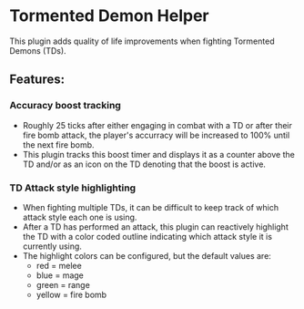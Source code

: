 # Tormented Demon Helper
This plugin adds quality of life improvements when fighting Tormented Demons (TDs).

## Features:

### Accuracy boost tracking
- Roughly 25 ticks after either engaging in combat with a TD or after their fire bomb attack, the player's accurracy will be increased to 100% until the next fire bomb.
- This plugin tracks this boost timer and displays it as a counter above the TD and/or as an icon on the TD denoting that the boost is active.

### TD Attack style highlighting
- When fighting multiple TDs, it can be difficult to keep track of which attack style each one is using.
- After a TD has performed an attack, this plugin can reactively highlight the TD with a color coded outline indicating which attack style it is currently using. 
- The highlight colors can be configured, but the default values are:
    - red = melee
    - blue = mage
    - green = range
    - yellow = fire bomb
